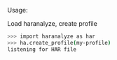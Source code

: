 Usage:

Load haranalyze, create profile
```bash
>>> import haranalyze as har
>>> ha.create_profile(my-profile)
listening for HAR file
```

```bash

```